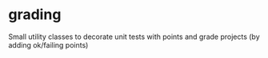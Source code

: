 # grading
Small utility classes to decorate unit tests with points and grade projects (by adding ok/failing points)

